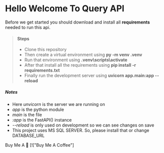 # Hello Welcome To Query API
Before we get started you should download and install all **requirements** needed to run this api.

> #### Steps
> - Clone this repository
> - Then create a virtual environment using **py -m venv .venv**
> - Run that environment using **.venv\scripts\activate**
> - After that install all the requirements using **pip install -r requirements.txt**
> - Finally run the development server using **uvicorn app.main:app --reload**

##### Notes
- Here *unvicorn* is the server we are running on
- *app* is the python module
- *main* is the file
- *:app* is the FastAPI() instance
- *--reload* is only used on development so we can see changes on save
- This project uses MS SQL SERVER. So, please install that or change DATABASE_URL

Buy Me A :beer:
[!["Buy Me A Coffee"]